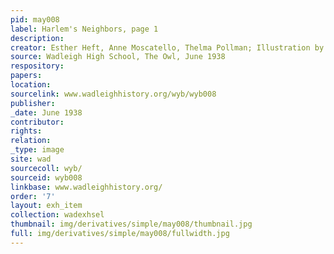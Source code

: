 ```yaml
---
pid: may008
label: Harlem's Neighbors, page 1
description:
creator: Esther Heft, Anne Moscatello, Thelma Pollman; Illustration by Frances Varca
source: Wadleigh High School, The Owl, June 1938
respository:
papers:
location:
sourcelink: www.wadleighhistory.org/wyb/wyb008
publisher:
_date: June 1938
contributor:
rights:
relation:
_type: image
site: wad
sourcecoll: wyb/
sourceid: wyb008
linkbase: www.wadleighhistory.org/
order: '7'
layout: exh_item
collection: wadexhsel
thumbnail: img/derivatives/simple/may008/thumbnail.jpg
full: img/derivatives/simple/may008/fullwidth.jpg
---
```

